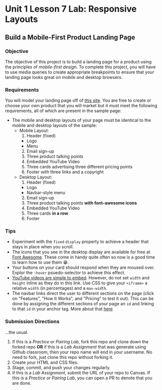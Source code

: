 # Unit 1 Lesson 7 Lab: Responsive Layouts
## Build a Mobile-First Product Landing Page

### Objective
The objective of this project is to build a landing page for a product using the principles of _mobile-first design_. To complete this project, you will have to use media queries to create appropriate breakpoints to ensure that your landing page looks great on mobile and desktop browsers.

### Requirements
You will model your landing page off of [this site](https://codepen.io/freeCodeCamp/full/RKRbwL). You are free to create or choose your own product that you will market but it must meet the following requirements, all of which are present in the sample page:
* The mobile and desktop layouts of your page must be identical to the mobile and desktop layouts of the sample:
  * Mobile Layout:
    1. Header (fixed)
      * Logo
      * Menu
    2. Email sign-up
    3. Three product talking points
    4. Embedded YouTube Video
    5. Three cards advertising three different pricing points
    6. Footer with three links and a copyright
  * Desktop Layout:
    1. Header (fixed)
      * Logo
      * Navbar-style menu
    2. Email sign-up
    3. Three product talking points **with font-awesome icons**
    4. Embedded YouTube Video
    5. Three cards **in a row**
    6. Footer

### Tips
* Experiment with the `fixed` `display` property to achieve a header that stays in place when you scroll.
* The icons that you see in the desktop display are available for free at [Font Awesome](https://fontawesome.com/icons). These come in handy quite often so now is a good time to learn how to use them 😁.
* Your buttons on your card should respond when they are moused over. Explor the `:hover` psuedo-selector to achieve this effect.
* [YouTube videos are simple to embed](https://www.w3schools.com/html/html_youtube.asp). However, do not set `width` and `height` inline as they do in this link. Use CSS to give your `<iframe>` a relative `width` (in percentages) and a `max-width`.
* The navbar links direct the user to different sections on the page (click on "Features", "How It Works", and "Pricing" to test it out). This can be done by assigning the different sections of your page an `id` and linking to that `id` in your anchor tag. More about that [here](https://learn.freecodecamp.org/responsive-web-design/basic-html-and-html5/link-to-internal-sections-of-a-page-with-anchor-elements/)

### Submission Directions
...the usual.
  1. If this is a *Practice or Pairing Lab*, fork this repo and clone down the forked repo **OR** if this is a *Lab Assignment* that was generate using Github classroom, then your repo name will end in your username. No need to fork, just clone this repo without forking it.
  2. Create your HTML and CSS files.
  3. Stage, commit, and push your changes regularly.
  4. If this is a *Lab Assignment*, submit the URL of your repo to Canvas. If this is a *Practice or Pairing Lab*, you can open a PR to denote that you are done.
